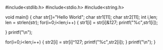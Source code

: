
#include<stdlib.h> #include<stdio.h> #include<string.h>

void main() { char str[]="Hello World"; char str1[11]; char str2[11]; int i,len; len = strlen(str); for(i=0;i<len;i++) { str1[i] = str[i]&127; printf("%c",str1[i]);

}
printf("\n");

for(i=0;i<len;i++) {
    str2[i] = str[i]^127;
    printf("%c",str2[i]);
}
printf("\n"); }
